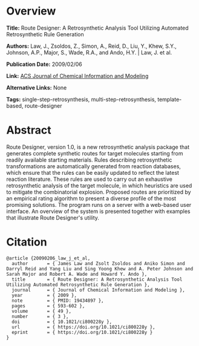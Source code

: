 # Overview
**Title:**
Route Designer: A Retrosynthetic Analysis Tool Utilizing Automated Retrosynthetic Rule Generation

**Authors:**
Law, J., Zsoldos, Z., Simon, A., Reid, D., Liu, Y., Khew, S.Y., Johnson, A.P., Major, S., Wade, R.A., and Ando, H.Y. |
Law, J. et al.

**Publication Date:**
2009/02/06

**Link:**
[ACS Journal of Chemical Information and Modeling](https://pubs.acs.org/doi/10.1021/ci800228y)

**Alternative Links:**
None

**Tags:**
single-step-retrosynthesis, multi-step-retrosynthesis, template-based, route-designer


# Abstract
Route Designer, version 1.0, is a new retrosynthetic analysis package that generates complete synthetic routes for target molecules starting from readily available starting materials.
Rules describing retrosynthetic transformations are automatically generated from reaction databases, which ensure that the rules can be easily updated to reflect the latest reaction literature.
These rules are used to carry out an exhaustive retrosynthetic analysis of the target molecule, in which heuristics are used to mitigate the combinatorial explosion.
Proposed routes are prioritized by an empirical rating algorithm to present a diverse profile of the most promising solutions.
The program runs on a server with a web-based user interface.
An overview of the system is presented together with examples that illustrate Route Designer's utility.


# Citation
```
@article {20090206_law_j_et_al,
  author       = { James Law and Zsolt Zsoldos and Aniko Simon and Darryl Reid and Yang Liu and Sing Yoong Khew and A. Peter Johnson and Sarah Major and Robert A. Wade and Howard Y. Ando },
  title        = { Route Designer: A Retrosynthetic Analysis Tool Utilizing Automated Retrosynthetic Rule Generation },
  journal      = { Journal of Chemical Information and Modeling },
  year         = { 2009 },
  note         = { PMID: 19434897 },
  pages        = { 593-602 },
  volume       = { 49 },
  number       = { 3 },
  doi          = { 10.1021/ci800228y },
  url          = { https://doi.org/10.1021/ci800228y },
  eprint       = { https://doi.org/10.1021/ci800228y }
}
```
